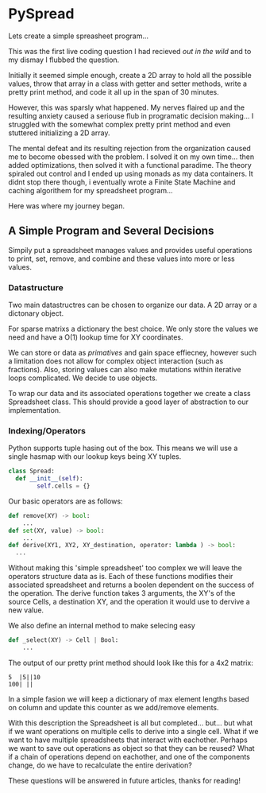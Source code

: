 # PySpread

Lets create a simple spreasheet program...

This was the first live coding question I had recieved *out in the wild* and to my dismay I flubbed the question.

Initially it seemed simple enough, create a 2D array to hold all the possible values, throw that array in a class with getter and setter methods, write a pretty print method, and code it all up in the span of 30 minutes. 

However, this was sparsly what happened. My nerves flaired up and the resulting anxiety caused a seriouse flub in programatic decision making... I struggled with the somewhat complex pretty print method and even stuttered initializing a 2D array.

The mental defeat and its resulting rejection from the organization caused me to become obessed with the problem. I solved it on my own time... then added optimizations, then solved it with a functional paradime. The theory spiraled out control and I ended up using monads as my data containers. It didnt stop there though, i eventually wrote a Finite State Machine and caching algorithem for my spreadsheet program...

Here was where my journey began.

## A Simple Program and Several Decisions

Simpily put a spreadsheet manages values and provides useful operations to print, set, remove, and combine and these values into more or less values.

### Datastructure
Two main datastructres can be chosen to organize our data. A 2D array or a dictonary object.

For sparse matrixs a dictionary the best choice. We only store the values we need and have a O(1) lookup time for XY coordinates.

We can store or data as *primatives* and gain space effiecney, however such a limitation does not allow for complex object interaction (such as fractions). Also, storing values can also make mutations within iterative loops complicated. We decide to use objects.

To wrap our data and its associated operations together we create a class Spreadsheet class. This should provide a good layer of abstraction to our implementation.


### Indexing/Operators
Python supports tuple hasing out of the box. This means we will use a single hasmap with our lookup keys being XY tuples.
```python
class Spread:
  def __init__(self):
		self.cells = {}
```

Our basic operators are as follows:
```python
def remove(XY) -> bool:
	...
def set(XY, value) -> bool:
	...
def derive(XY1, XY2, XY_destination, operator: lambda ) -> bool:
  ...
```
Without making this 'simple spreadsheet' too complex we will leave the operators structure data as is. Each of these functions modifies their associated spreadsheet and returns a boolen dependent on the success of the operation. The derive function takes 3 arguments, the XY's of the source Cells, a destination XY, and the operation it would use to dervive a new value.

We also define an internal method to make selecing easy
```python
def _select(XY) -> Cell | Bool:
	...
```

The output of our pretty print method should look like this for a 4x2 matrix:
```
5  |5||10
100| ||  
```
In a simple fasion we will keep a dictionary of max element lengths based on column and update this counter as we add/remove elements.


With this description the Spreadsheet is all but completed... but... but what if we want operations on multiple cells to derive into a single cell. What if we want to have multiple spreadsheets that interact with eachother. Perhaps we want to save out operations as object so that they can be reused? What if a chain of operations depend on eachother, and one of the components change, do we have to recalculate the entire derivation?

These questions will be answered in future articles, thanks for reading!

